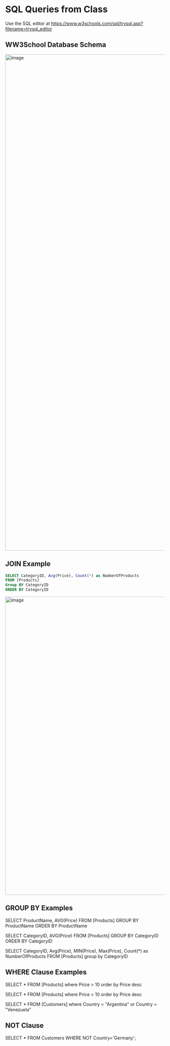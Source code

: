 # SQL Queries from Class

Use the SQL editor at https://www.w3schools.com/sql/trysql.asp?filename=trysql_editor

## WW3School Database Schema


<img width="1563" alt="image" src="https://user-images.githubusercontent.com/3587423/233473990-104d95d7-b0fb-46f0-8f0a-5c901cae633a.png">


## JOIN Example
``` sql
SELECT CategoryID, Avg(Price), Count(*) as NumberOfProducts
FROM [Products]
Group BY CategoryID
ORDER BY CategoryID
```
<img width="939" alt="image" src="https://user-images.githubusercontent.com/3587423/233473064-b6c8b7b4-e8c7-45ef-b85d-281ecd0c05d2.png">


## GROUP BY Examples

SELECT ProductName, AVG(Price) FROM [Products]
GROUP BY ProductName
ORDER BY ProductName

SELECT CategoryID, AVG(Price) FROM [Products]
GROUP BY CategoryID
ORDER BY CategoryID

SELECT CategoryID, Avg(Price), MIN(Price), Max(Price), Count(*) as NumberOfProducts 
FROM [Products] 
group by CategoryID





## WHERE Clause Examples
SELECT * FROM [Products]
where Price > 10
order by Price desc


SELECT * FROM [Products]
where Price > 10
order by Price desc


SELECT * FROM [Customers]
where Country = "Argentina" or Country = "Venezuela"

## NOT Clause
SELECT * FROM Customers
WHERE NOT Country='Germany';
